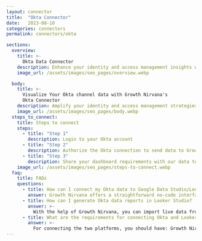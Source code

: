 ```yaml
---
layout: connector
title:  "Okta Connector"
date:   2023-08-10
categories: connectors
permalink: connectors/okta

sections:
  overview:
    title: >-
      Okta Data Connector
    description: Enhance your identity and access management insights with Okta integration. Seamlessly merge user data from Okta with Looker Studio's analytical capabilities, unlocking insights that shape identity strategies, access patterns, and operational excellence.
    image_url: /assets/images/seo_pages/overview.webp

  body:
    title: >-
      Visualize Your Okta channel data with Growth Nirvana's
      Okta Connector
    description: Amplify your identity and access management strategies with Okta insights integrated into Looker Studio.
    image_url: /assets/images/seo_pages/body.webp
  steps_to_connect:
    title: Steps to connect
    steps:
      - title: "Step 1"
        description: Login to your Okta account
      - title: "Step 2"
        description: Authorize the Okta connection to send data to Growth Nirvana
      - title: "Step 3"
        description: Share your dashboard requirements with our data team. We will build the report for you.
    image_url: /assets/images/seo_pages/steps-to-connect.webp
  faq:
    title: FAQs
    questions:
      - title: How can I connect my Okta data to Google Data Studio/Looker Studio?
        answer: Growth Nirvana offers a straightforward no-code interface to connect to Okta data sources.
      - title: How can I generate Okta data reports in Looker Studio?
        answer: >-
          With the help of Growth Nirvana, you can import live data from Okta into Looker Studio. These data can be viewed in charts, tables, and dashboards to generate branded reports that can be shared instantly.
      - title: What are the requirements for connecting Okta and Looker Studio?
        answer: >-
          For connecting the two platforms, you should have: Growth Nirvana Account and Okta Ads Account
---
```

